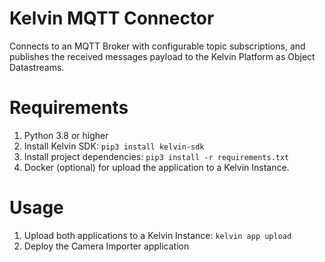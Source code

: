 # Kelvin MQTT Connector
Connects to an MQTT Broker with configurable topic subscriptions, and publishes the received messages payload to the Kelvin Platform as Object Datastreams.

# Requirements
1. Python 3.8 or higher
2. Install Kelvin SDK: `pip3 install kelvin-sdk`
3. Install project dependencies: `pip3 install -r requirements.txt`
4. Docker (optional) for upload the application to a Kelvin Instance.

# Usage
1. Upload both applications to a Kelvin Instance: `kelvin app upload`
2. Deploy the Camera Importer application
